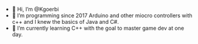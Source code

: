 - 👋 Hi, I’m @Kgoerbi
- 👀 I’m programming since 2017 Arduino and other miocro controllers with c++ and I knew the basics of Java and C#.
- 🌱 I’m currently learning C++ with the goal to master game dev at one day.

<!---
Kgoerbi/Kgoerbi is a ✨ special ✨ repository because its `README.md` (this file) appears on your GitHub profile.
You can click the Preview link to take a look at your changes.
--->
